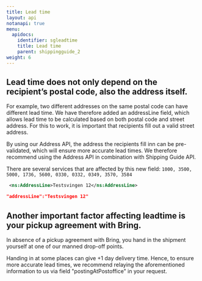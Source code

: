 ```yaml
---
title: Lead time
layout: api
notanapi: true
menu:
  apidocs:
    identifier: sgleadtime
    title: Lead time
    parent: shippingguide_2
weight: 6
---
```


## Lead time does not only depend on the recipient’s postal code, also the address itself.

For example, two different addresses on the same postal code can have different lead time. 
We have therefore added an addressLine field, which allows lead time to be calculated based on both postal code and street address. For this to work, it is important that recipients fill out a valid street address. 

By using our Address API, the address the recipients fill inn can be pre-validated, which will ensure more accurate lead times. We therefore recommend using the Address API in combination with Shipping Guide API. 

There are several services that are affected by this new field: ```1000, 3500, 5000, 1736, 5600, 0330, 0332, 0349, 3570, 3584```
```xml
 <ns:AddressLine>Testsvingen 12</ns:AddressLine>
 ```

```json
"addressLine":"Testsvingen 12"
 ```

## Another important factor affecting leadtime is your pickup agreement with Bring. 

In absence of a pickup agreement with Bring, you hand in the shipment yourself at one of our manned drop-off points. 

Handing in at some places can give +1 day delivery time. Hence, to ensure more accurate lead times, we recommend relaying the aforementioned information to us via field "postingAtPostoffice" in your request.
